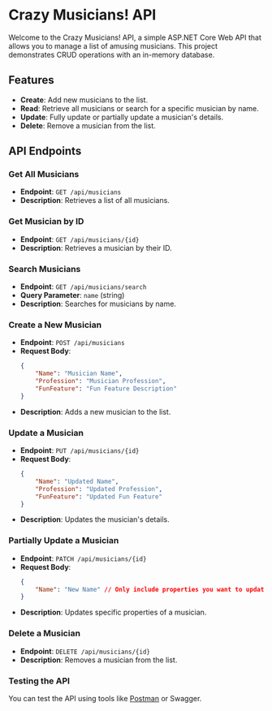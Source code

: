 # Crazy Musicians! API

Welcome to the Crazy Musicians! API, a simple ASP.NET Core Web API that allows you to manage a list of amusing musicians. This project demonstrates CRUD operations with an in-memory database.

## Features

- **Create**: Add new musicians to the list.
- **Read**: Retrieve all musicians or search for a specific musician by name.
- **Update**: Fully update or partially update a musician's details.
- **Delete**: Remove a musician from the list.

## API Endpoints

### Get All Musicians
- **Endpoint**: `GET /api/musicians`
- **Description**: Retrieves a list of all musicians.

### Get Musician by ID
- **Endpoint**: `GET /api/musicians/{id}`
- **Description**: Retrieves a musician by their ID.

### Search Musicians
- **Endpoint**: `GET /api/musicians/search`
- **Query Parameter**: `name` (string)
- **Description**: Searches for musicians by name.

### Create a New Musician
- **Endpoint**: `POST /api/musicians`
- **Request Body**: 
    ```json
    {
        "Name": "Musician Name",
        "Profession": "Musician Profession",
        "FunFeature": "Fun Feature Description"
    }
    ```
- **Description**: Adds a new musician to the list.

### Update a Musician
- **Endpoint**: `PUT /api/musicians/{id}`
- **Request Body**: 
    ```json
    {
        "Name": "Updated Name",
        "Profession": "Updated Profession",
        "FunFeature": "Updated Fun Feature"
    }
    ```
- **Description**: Updates the musician's details.

### Partially Update a Musician
- **Endpoint**: `PATCH /api/musicians/{id}`
- **Request Body**: 
    ```json
    {
        "Name": "New Name" // Only include properties you want to update
    }
    ```
- **Description**: Updates specific properties of a musician.

### Delete a Musician
- **Endpoint**: `DELETE /api/musicians/{id}`
- **Description**: Removes a musician from the list.

### Testing the API
You can test the API using tools like [Postman](https://www.postman.com/) or Swagger.



